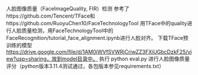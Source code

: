 人脸图像质量（FaceImageQuality, FIR）检测
参考了https://github.com/Tencent/TFace和https://github.com/RuoyuChen10/FaceTechnologyTool
用TFace中的quality进行人脸质量检测，用FaceTechnologyTool中的FaceRecognition/tutorial_face_alignment.ipynb进行人脸对齐。
下载TFace预训练的模型 https://drive.google.com/file/d/1AM0iWVfSVWRjCriwZZ3FXiUGbcDzkF25/view?usp=sharing，放到model目录中。
执行 python eval.py 进行人脸图像质量评分（python版本3.11.4测试通过，各包版本参见requirements.txt）